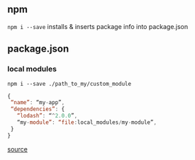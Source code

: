 
## npm

`npm i --save`   installs & inserts package info into package.json


## package.json

### local modules
 
`npm i --save ./path_to_my/custom_module`

```js
{
 “name”: “my-app”,
 “dependencies”: {
   “lodash”: “^2.0.0”,
   “my-module”: “file:local_modules/my-module”,
 }
}
```
[source](https://medium.com/@arnaudrinquin/build-modular-application-with-npm-local-modules-dfc5ff047bcc)
